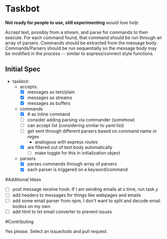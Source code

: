 # Taskbot

**Not ready for people to use, still experimenting**
*would love help*

Accept text, possibly from a stream, and parse for commands to then execute. For each command found, 
that command should be run through an array of parsers. Commands should be extracted from the message body.
Commands/Parsers should be run sequentially so the message body may be modified in the process -- similar to 
express/connect style functions.

## Initial Spec

- taskbot:
  - accepts:
    - [x] messages as text/plain
    - [x] messages as streams
    - [x] messages as buffers
  - commands
    - [x] \# as inline command
    - [ ] consider adding parsing via commander (somehow)
    - [ ] can accept list (considering similar to yaml list)
    - [ ] get sent through different parsers based on command name or regex
      - analogous with express routes
    - [x] are filtered out of text body automatically
      - [ ] make toggle for this in initialization object
  - parsers
    - [x] parses commands through array of parsers
    - [x] each parser is triggered on a keyword/command

#Additional Ideas

- [ ] post message receive hook: If I am sending emails at *x* time, run task *y*
- [ ] add headers to messages for things like webpages and emails
- [ ] add some email parser from npm, I don't want to split and decode email bodies on my own
- [ ] add html to txt email converter to prevent issues

#Contributing

Yes please. Select an issue/todo and pull request.
